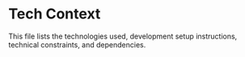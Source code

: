 # Tech Context

This file lists the technologies used, development setup instructions, technical constraints, and dependencies. 